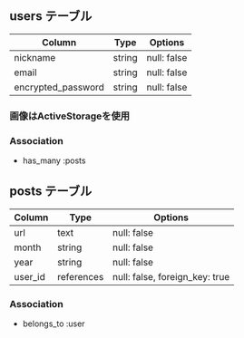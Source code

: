 ## users テーブル

| Column             | Type    | Options     |
| ------------------ | ------- | ----------- |
| nickname           | string  | null: false |
| email              | string  | null: false |
| encrypted_password | string  | null: false |

### 画像はActiveStorageを使用

### Association

- has_many :posts


## posts テーブル

| Column  | Type       | Options                        |
| ------- | ---------- | ------------------------------ |
| url     | text       | null: false                    |
| month   | string     | null: false                    |
| year    | string     | null: false                    |
| user_id | references | null: false, foreign_key: true |

### Association

- belongs_to :user
